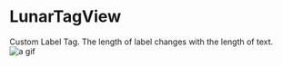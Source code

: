 # LunarTagView
Custom Label Tag. The length of label changes with the length of text.
![a gif](https://www.baidu.com/img/2016_4_26logo_843a64cc86a54b8da14d7e9baad4d15f.gif)
